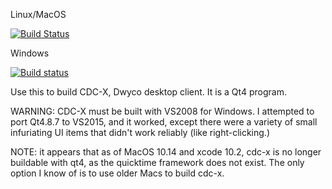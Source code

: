Linux/MacOS

[![Build Status](https://travis-ci.org/blindchimp/cdcxbld.svg?branch=master)](https://travis-ci.org/blindchimp/cdcxbld)

Windows

[![Build status](https://ci.appveyor.com/api/projects/status/vq71laoo36pn7qcg?svg=true)](https://ci.appveyor.com/project/blindchimp/cdcxbld)


Use this to build CDC-X, Dwyco desktop client. It is a Qt4 program.

WARNING: CDC-X must be built with VS2008 for Windows. I attempted to
port Qt4.8.7 to VS2015, and it worked, except there were a variety of
small infuriating UI items that didn't work reliably (like right-clicking.)

NOTE: it appears that as of MacOS 10.14 and xcode 10.2, cdc-x is no longer
buildable with qt4, as the quicktime framework does not exist. The only
option I know of is to use older Macs to build cdc-x.
